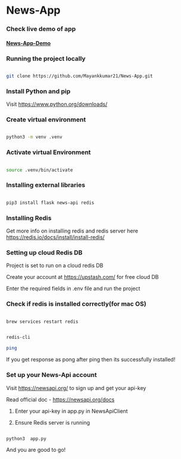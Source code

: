 # News-App

### Check live demo of app
#### [News-App-Demo](https://news-app-mayank2107.vercel.app/)

### Running the project locally

  

```bash

git clone https://github.com/Mayankkumar21/News-App.git

```



 

### Install Python and pip

  

Visit https://www.python.org/downloads/

  

### Create virtual environment

  

```bash

python3 -m venv .venv

```

### Activate virtual Environment

  

```bash

source .venv/bin/activate

```

  

### Installing external libraries

  

```bash

pip3 install flask news-api redis

```


### Installing Redis

Get more info on installing redis and redis server here https://redis.io/docs/install/install-redis/

  
### Setting up cloud Redis DB
Project is set to run on a cloud redis DB

Create your account at https://upstash.com/ for free cloud DB

Enter the required fields in .env file and run the project

### Check if redis is installed correctly(for mac OS)

```bash

brew services restart redis

```

```bash

redis-cli

ping

```

If you get response as pong after ping then its successfully installed!

  

### Set up your News-Api account

Visit https://newsapi.org/ to sign up and get your api-key

Read official doc - https://newsapi.org/docs
1) Enter your api-key in app.py in NewsApiClient

2) Ensure Redis server is running

  

```bash

python3  app.py

```

And you are good to go!
